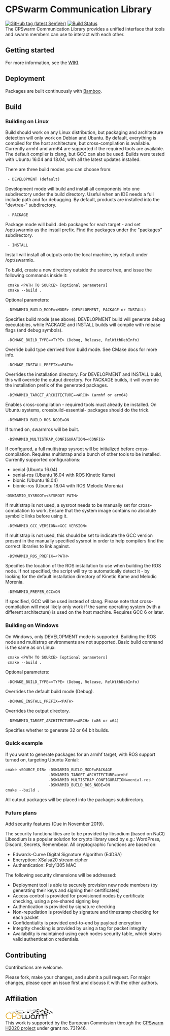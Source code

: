 # CPSwarm Communication Library
[![GitHub tag (latest SemVer)](https://img.shields.io/github/tag/cpswarm/deployment-tool.svg)](https://github.com/cpswarm/swarmio/tags)
[![Build Status](https://travis-ci.com/cpswarm/deployment-tool.svg?branch=master)](https://travis-ci.com/cpswarm/swarmio)  
The CPSwarm Communication Library provides a unified interface that tools and swarm members can use to interact with each other.
## Getting started
For more information, see the [WIKI](https://github.com/cpswarm/swarmio/wiki).

## Deployment
Packages are built continuously with [Bamboo](https://pipelines.linksmart.eu/browse/CPSW-ALS/latest).

## Build
### Building on Linux
Build should work on any Linux distribution, but packaging
and architecture detection will only work on Debian and 
Ubuntu. By default, everything is compiled for the host 
architecture, but cross-compilation is available. Currently 
armhf and arm64 are supported if the required tools are 
available. The default compiler is clang, but GCC can also 
be used. Builds were tested with Ubuntu 16.04 and 18.04,
with all the latest updates installed.

There are three build modes you can choose from:

     - DEVELOPMENT (default)

 
 Development mode will build and install all components into
 one subdirectory under the build directory. Useful when an
 IDE needs a full include path and for debugging. By default,
 products are installed into the "devtree-<ARCH>" subdirectory.
 

     - PACKAGE

 
 Package mode will build .deb packages for each target -
 and set /opt/swarmio as the install prefix. Find the packages
 under the "packages" subdirectory.
 

     - INSTALL

 
 Install will install all outputs onto the local machine,
 by default under /opt/swarmio.
 
To build, create a new directory outside the source tree, 
and issue the following commands inside it:

     cmake <PATH TO SOURCE> [optional parameters]
     cmake --build .

 
Optional parameters:

     -DSWARMIO_BUILD_MODE=<MODE> (DEVELOPMENT, PACKAGE or INSTALL)

 Specifies build mode (see above). DEVELOPMENT build will
 generate debug executables, while PACKAGE and INSTALL builds
 will compile with release flags (and debug symbols).

     -DCMAKE_BUILD_TYPE=<TYPE> (Debug, Release, RelWithDebInfo)

 Override build type derrived from build mode. See CMake docs
 for more info.

     -DCMAKE_INSTALL_PREFIX=<PATH>

 Overrides the installation directory. For DEVELOPMENT and
 INSTALL build, this will override the output directory. For
 PACKAGE builds, it will override the installation prefix 
 of the generated packages.

     -DSWARMIO_TARGET_ARCHITECTURE=<ARCH> (armhf or arm64)

 Enables cross-compilation - required tools must already be
 installed. On Ubuntu systems, crossbuild-essential-<ARCH>
 packages should do the trick.

     -DSWARMIO_BUILD_ROS_NODE=ON

 If turned on, swarmros will be built.

     -DSWARMIO_MULTISTRAP_CONFIGURATION=<CONFIG>

 If configured, a full multistrap sysroot will be initialized
 before cross-compilation. Requires multistrap and a bunch of 
 other tools to be installed. Currently supported configurations:
  - xenial (Ubuntu 16.04)
  - xenial-ros (Ubuntu 16.04 with ROS Kinetic Kame)
  - bionic (Ubuntu 18.04)
  - bionic-ros (Ubuntu 18.04 with ROS Melodic Morenia)

```	
-DSWARMIO_SYSROOT=<SYSROOT PATH>
```

 If multistrap is not used, a sysroot needs to be manually set
 for cross-compilation to work. Ensure that the system image
 contains no absolute symbolic links before using it.

     -DSWARMIO_GCC_VERSION=<GCC VERSION>

 If multistrap is not used, this should be set to indicate the
 GCC version present in the manually specified sysroot in order
 to help compilers find the correct libraries to link against.

     -DSWARMIO_ROS_PREFIX=<PATH>

 Specifies the location of the ROS installation to use when 
 building the ROS node. If not specified, the script will try
 to automatically detect it - by looking for the default 
 installation directory of Kinetic Kame and Melodic Morenia.

     -DSWARMIO_PREFER_GCC=ON

 If specified, GCC will be used instead of clang. Please note
 that cross-compilation will most likely only work if the
 same operating system (with a different architecture) is
 used on the host machine. Requires GCC 6 or later.
 
### Building on Windows

On Windows, only DEVELOPMENT mode is supported. Building the
ROS node and multistrap environments are not supported. Basic
build command is the same as on Linux:

     cmake <PATH TO SOURCE> [optional parameters]
     cmake --build .

 
Optional parameters:

     -DCMAKE_BUILD_TYPE=<TYPE> (Debug, Release, RelWithDebInfo)

 Overrides the default build mode (Debug).

     -DCMAKE_INSTALL_PREFIX=<PATH>

 Overrides the output directory. 

     -DSWARMIO_TARGET_ARCHITECTURE=<ARCH> (x86 or x64)

 Specifies whether to generate 32 or 64 bit builds.


### Quick example


If you want to generate packages for an armhf target, with
ROS support turned on, targeting Ubuntu Xenial:

    cmake <SOURCE_DIR> -DSWARMIO_BUILD_MODE=PACKAGE
                       -DSWARMIO_TARGET_ARCHITECTURE=armhf
                       -DSWARMIO_MULTISTRAP_CONFIGURATION=xenial-ros
                       -DSWARMIO_BUILD_ROS_NODE=ON
    cmake --build .

All output packages will be placed into the packages subdirectory.

### Future plans
Add security features (Due in November 2019).

The security functionalities are to be provided by libsodium (based on NaCl) Libsodium is a popular solution for crypto library used by e.g.: WordPress, Discord, Secrets, Remembear. 
All cryptographic functions are based on:
- Edwards-Curve Digital Signature Algorithm (EdDSA)
- Encryption: XSalsa20 stream cipher
- Authentication: Poly1305 MAC

The following security dimensions will be addressed:
- Deployment tool is able to securely provision new node members (by generating their keys and signing their certificates)
- Access control is provided for provisioned nodes by certificate checking, using a pre-shared signing key
- Authentication is provided by signature checking
- Non-repudiation is provided by signature and timestamp checking for each packet
- Confidentiality is provided end-to-end by payload encryption 
- Integrity checking is provided by using a tag for packet integrity
- Availability is maintained using each nodes security table, which stores valid authentication credentials.

## Contributing
Contributions are welcome. 

Please fork, make your changes, and submit a pull request. For major changes, please open an issue first and discuss it with the other authors.

## Affiliation
![CPSwarm](https://github.com/cpswarm/template/raw/master/cpswarm.png)  
This work is supported by the European Commission through the [CPSwarm H2020 project](https://cpswarm.eu) under grant no. 731946.
